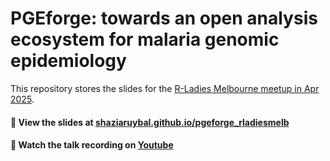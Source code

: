 # PGEforge: towards an open analysis ecosystem for malaria genomic epidemiology 
This repository stores the slides for the [R-Ladies Melbourne meetup in Apr 2025](https://www.meetup.com/rladies-melbourne/events/306510844/). 

#### 👀 View the slides at [shaziaruybal.github.io/pgeforge_rladiesmelb](https://shaziaruybal.github.io/pgeforge_rladiesmelb)

#### 🎥 Watch the talk recording on [Youtube](TODO)
